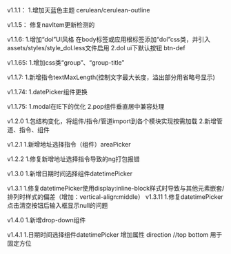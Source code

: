 ﻿v1.1.1：
1.增加天蓝色主题 cerulean/cerulean-outline

v1.1.5：
修复navItem更新检测的

v1.1.6:
1.增加“dol”UI风格  在body标签或应用根标签添加“dol”css类，并引入assets/styles/style_dol.less文件启用
2.dol ui下默认按钮 btn-def

v1.1.65:
1.增加css类“group”、“group-title”


v1.1.7:
1.新增指令textMaxLength(控制文字最大长度，溢出部分用省略号显示)

v1.1.74:
1.datePicker组件更换

v1.1.75:
1.modal在IE下的优化
2.pop组件垂直居中兼容处理

v1.2.0
1.包结构变化，将组件/指令/管道import到各个模块实现按需加载
2.新增管道、指令、组件

v1.2.1
1.新增地址选择指令（组件）areaPicker

v1.2.2
1.修复新增地址选择指令导致的ng打包报错

v1.3.0
1.新增日期时间选择组件datetimePicker

v1.3.1
1.修复datetimePicker使用display:inline-block样式时导致与其他元素嵌套/排列时样式的偏差（增加：vertical-align:middle）
v1.3.11
1.修复datetimePicker点击清空按钮后输入框显示null的问题

v1.4.0
1.新增drop-down组件

v1.4.1
1.日期时间选择组件datetimePicker 增加属性 direction  //top  bottom 用于固定方位

